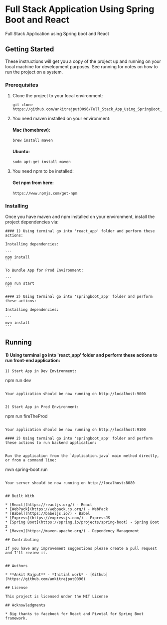 # Full Stack Application Using Spring Boot and React

Full Stack Application using Spring boot and React

## Getting Started

These instructions will get you a copy of the project up and running on your local machine for development purposes. See running for notes on how to run the project on a system.

### Prerequisites

1. Clone the project to your local environment:
    ```
    git clone https://github.com/ankitrajput0096/Full_Stack_App_Using_SpringBoot_And_React
    ```
2. You need maven installed on your environment:

    #### Mac (homebrew):
    
    ```
    brew install maven
    ```
    #### Ubuntu:
    ```
    sudo apt-get install maven
    ```

3. You need npm to be installed:

    #### Get npm from here:
    ```
    https://www.npmjs.com/get-npm
    ```

### Installing

Once you have maven and npm installed on your environment, install the project dependencies via:

    #### 1) Using terminal go into 'react_app' folder and perform these actions:

    Installing dependencies:

    ```
    npm install
    ```

    To Bundle App for Prod Environment:

    ```
    npm run start
    ```

    #### 2) Using terminal go into 'springboot_app' folder and perform these actions:

    Installing dependencies:

    ```
    mvn install
    ```

## Running

#### 1) Using terminal go into 'react_app' folder and perform these actions to run front-end application:

```
1) Start App in Dev Environment:

```
npm run dev
```

Your application should be now running on http://localhost:9000


2) Start App in Prod Environment:

```
npm run fireTheProd
```

Your application should be now running on http://localhost:9100

#### 2) Using terminal go into 'springboot_app' folder and perform these actions to run backend application:


Run the application from the `Application.java` main method directly,
or from a command line:
```
mvn spring-boot:run
```

Your server should be now running on http://localhost:8080


## Built With

* [React](https://reactjs.org/) - React
* [WebPack](https://webpack.js.org/) - WebPack
* [Babel](https://babeljs.io/) - Babel
* [Express](https://expressjs.com/) - ExpressJS
* [Spring Boot](https://spring.io/projects/spring-boot) - Spring Boot 2
* [Maven](https://maven.apache.org/) - Dependency Management

## Contributing

If you have any improvement suggestions please create a pull request and I'll review it.


## Authors

* **Ankit Rajput** - *Initial work* - [Github](https://github.com/ankitrajput0096)

## License

This project is licensed under the MIT License

## Acknowledgments

* Big thanks to facebook for React and Pivotal for Spring Boot framework.
